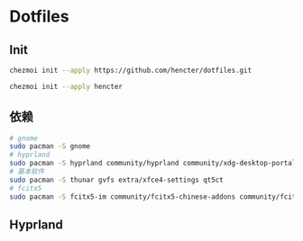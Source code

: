 # Dotfiles

## Init

```bash
chezmoi init --apply https://github.com/hencter/dotfiles.git
```

```bash
chezmoi init --apply hencter
```

## 依赖


```bash
# gnome
sudo pacman -S gnome
# hyprland 
sudo pacman -S hyprland community/hyprland community/xdg-desktop-portal-hyprland community/kitty
# 基本软件
sudo pacman -S thunar gvfs extra/xfce4-settings qt5ct
# fcitx5
sudo pacman -S fcitx5-im community/fcitx5-chinese-addons community/fcitx5-pinyin-zhwiki
```

## Hyprland

